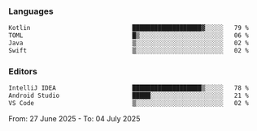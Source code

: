 <!--START_SECTION:waka-->
### Languages
```txt
Kotlin                            ███████████████████▓░░░░░   79 %
TOML                              █▒░░░░░░░░░░░░░░░░░░░░░░░   06 %
Java                              ▒░░░░░░░░░░░░░░░░░░░░░░░░   02 %
Swift                             ▒░░░░░░░░░░░░░░░░░░░░░░░░   02 %
```

### Editors
```txt
IntelliJ IDEA                     ███████████████████▒░░░░░   78 %
Android Studio                    █████░░░░░░░░░░░░░░░░░░░░   21 %
VS Code                           ▒░░░░░░░░░░░░░░░░░░░░░░░░   02 %
```

From: 27 June 2025 - To: 04 July 2025
<!--END_SECTION:waka-->

